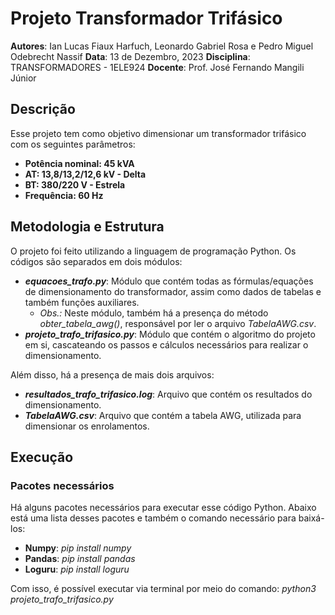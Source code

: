 # Projeto Transformador Trifásico
**Autores**: Ian Lucas Fiaux Harfuch, Leonardo Gabriel Rosa e Pedro Miguel Odebrecht Nassif
**Data**: 13 de Dezembro, 2023
**Disciplina**: TRANSFORMADORES - 1ELE924
**Docente**: Prof. José Fernando Mangili Júnior

## Descrição
Esse projeto tem como objetivo dimensionar um transformador trifásico com os seguintes parâmetros:
- **Potência nominal: 45 kVA**
- **AT: 13,8/13,2/12,6 kV - Delta**
- **BT: 380/220 V - Estrela**
- **Frequência: 60 Hz**

## Metodologia e Estrutura
O projeto foi feito utilizando a linguagem de programação Python.
Os códigos são separados em dois módulos:
- ***equacoes_trafo.py***: Módulo que contém todas as fórmulas/equações de dimensionamento do transformador, assim como dados
de tabelas e também funções auxiliares.
  - *Obs.:* Neste módulo, também há a presença do método *obter_tabela_awg()*, responsável por ler o arquivo *TabelaAWG.csv*.
- ***projeto_trafo_trifasico.py***: Módulo que contém o algoritmo do projeto em si, cascateando os passos e cálculos necessários para realizar o dimensionamento.

Além disso, há a presença de mais dois arquivos:
- ***resultados_trafo_trifasico.log***: Arquivo que contém os resultados do dimensionamento.
- ***TabelaAWG.csv***: Arquivo que contém a tabela AWG, utilizada para dimensionar os enrolamentos.

## Execução
### Pacotes necessários
Há alguns pacotes necessários para executar esse código Python. Abaixo está uma lista desses pacotes e também o comando necessário para baixá-los:
- **Numpy**: *pip install numpy*
- **Pandas**: *pip install pandas*
- **Loguru**: *pip install loguru*
 
Com isso, é possível executar via terminal por meio do comando:
*python3 projeto_trafo_trifasico.py*